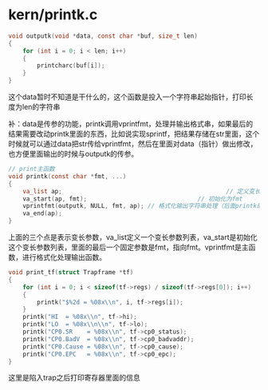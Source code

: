 # kern/printk.c

```c
void outputk(void *data, const char *buf, size_t len)
{
	for (int i = 0; i < len; i++)
	{
		printcharc(buf[i]);
	}
}
```

这个data暂时不知道是干什么的，这个函数是投入一个字符串起始指针，打印长度为len的字符串

补：data是传参的功能，printk调用vprintfmt，处理并输出格式串，如果最后的结果需要改动printk里面的东西，比如说实现sprintf，把结果存储在str里面，这个时候就可以通过data把str传给vprintfmt，然后在里面对data（指针）做出修改，也方便里面输出的时候与outputk的传参。

```c
// print主函数
void printk(const char *fmt, ...)
{
	va_list ap;												 // 定义变长参数列表
	va_start(ap, fmt);								 // 初始化为fmt
	vprintfmt(outputk, NULL, fmt, ap); // 格式化输出字符串处理（后面printk的主要部分）
	va_end(ap);
}
```

上面的三个点是表示变长参数，va_list定义一个变长参数列表，va_start是初始化这个变长参数列表，里面的最后一个固定参数是fmt，指向fmt。vprintfmt是主函数，进行格式化处理输出函数。

```c
void print_tf(struct Trapframe *tf)
{
	for (int i = 0; i < sizeof(tf->regs) / sizeof(tf->regs[0]); i++)
	{
		printk("$%2d = %08x\\n", i, tf->regs[i]);
	}
	printk("HI  = %08x\\n", tf->hi);
	printk("LO  = %08x\\n\\n", tf->lo);
	printk("CP0.SR    = %08x\\n", tf->cp0_status);
	printk("CP0.BadV  = %08x\\n", tf->cp0_badvaddr);
	printk("CP0.Cause = %08x\\n", tf->cp0_cause);
	printk("CP0.EPC   = %08x\\n", tf->cp0_epc);
}
```

这里是陷入trap之后打印寄存器里面的信息